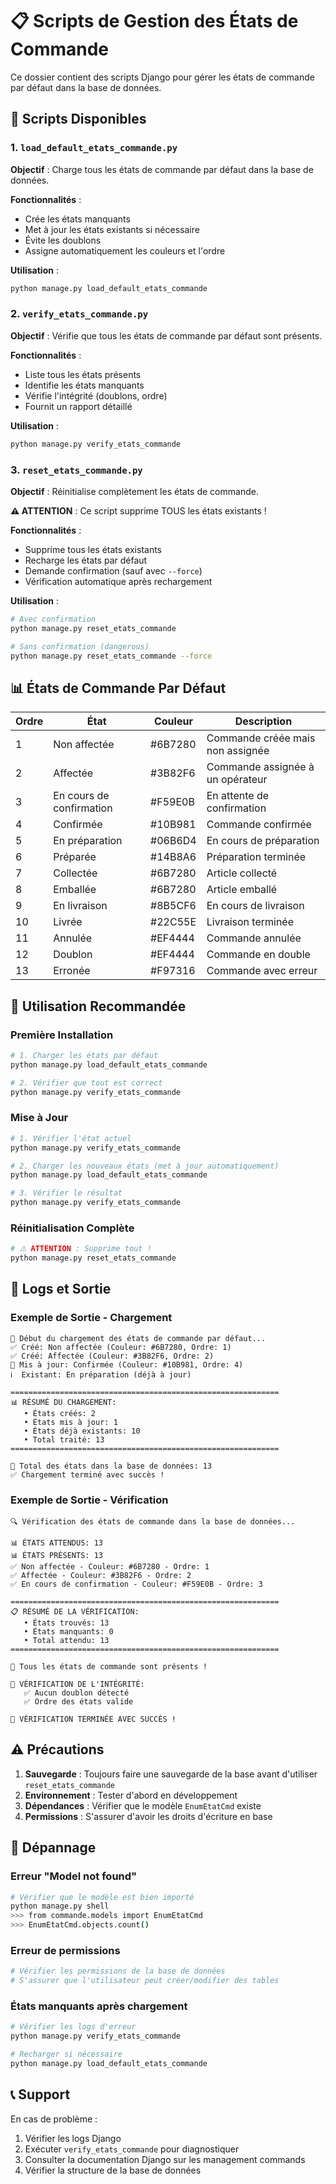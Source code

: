 # 📋 Scripts de Gestion des États de Commande

Ce dossier contient des scripts Django pour gérer les états de commande par défaut dans la base de données.

## 🚀 Scripts Disponibles

### 1. `load_default_etats_commande.py`
**Objectif** : Charge tous les états de commande par défaut dans la base de données.

**Fonctionnalités** :
- Crée les états manquants
- Met à jour les états existants si nécessaire
- Évite les doublons
- Assigne automatiquement les couleurs et l'ordre

**Utilisation** :
```bash
python manage.py load_default_etats_commande
```

### 2. `verify_etats_commande.py`
**Objectif** : Vérifie que tous les états de commande par défaut sont présents.

**Fonctionnalités** :
- Liste tous les états présents
- Identifie les états manquants
- Vérifie l'intégrité (doublons, ordre)
- Fournit un rapport détaillé

**Utilisation** :
```bash
python manage.py verify_etats_commande
```

### 3. `reset_etats_commande.py`
**Objectif** : Réinitialise complètement les états de commande.

**⚠️ ATTENTION** : Ce script supprime TOUS les états existants !

**Fonctionnalités** :
- Supprime tous les états existants
- Recharge les états par défaut
- Demande confirmation (sauf avec `--force`)
- Vérification automatique après rechargement

**Utilisation** :
```bash
# Avec confirmation
python manage.py reset_etats_commande

# Sans confirmation (dangerous)
python manage.py reset_etats_commande --force
```

## 📊 États de Commande Par Défaut

| Ordre | État | Couleur | Description |
|-------|------|---------|-------------|
| 1 | Non affectée | #6B7280 | Commande créée mais non assignée |
| 2 | Affectée | #3B82F6 | Commande assignée à un opérateur |
| 3 | En cours de confirmation | #F59E0B | En attente de confirmation |
| 4 | Confirmée | #10B981 | Commande confirmée |
| 5 | En préparation | #06B6D4 | En cours de préparation |
| 6 | Préparée | #14B8A6 | Préparation terminée |
| 7 | Collectée | #6B7280 | Article collecté |
| 8 | Emballée | #6B7280 | Article emballé |
| 9 | En livraison | #8B5CF6 | En cours de livraison |
| 10 | Livrée | #22C55E | Livraison terminée |
| 11 | Annulée | #EF4444 | Commande annulée |
| 12 | Doublon | #EF4444 | Commande en double |
| 13 | Erronée | #F97316 | Commande avec erreur |

## 🔧 Utilisation Recommandée

### Première Installation
```bash
# 1. Charger les états par défaut
python manage.py load_default_etats_commande

# 2. Vérifier que tout est correct
python manage.py verify_etats_commande
```

### Mise à Jour
```bash
# 1. Vérifier l'état actuel
python manage.py verify_etats_commande

# 2. Charger les nouveaux états (met à jour automatiquement)
python manage.py load_default_etats_commande

# 3. Vérifier le résultat
python manage.py verify_etats_commande
```

### Réinitialisation Complète
```bash
# ⚠️ ATTENTION : Supprime tout !
python manage.py reset_etats_commande
```

## 📝 Logs et Sortie

### Exemple de Sortie - Chargement
```
🚀 Début du chargement des états de commande par défaut...
✅ Créé: Non affectée (Couleur: #6B7280, Ordre: 1)
✅ Créé: Affectée (Couleur: #3B82F6, Ordre: 2)
🔄 Mis à jour: Confirmée (Couleur: #10B981, Ordre: 4)
ℹ️  Existant: En préparation (déjà à jour)

============================================================
📊 RÉSUMÉ DU CHARGEMENT:
   • États créés: 2
   • États mis à jour: 1
   • États déjà existants: 10
   • Total traité: 13
============================================================

🎯 Total des états dans la base de données: 13
✅ Chargement terminé avec succès !
```

### Exemple de Sortie - Vérification
```
🔍 Vérification des états de commande dans la base de données...

📊 ÉTATS ATTENDUS: 13
📊 ÉTATS PRÉSENTS: 13
✅ Non affectée - Couleur: #6B7280 - Ordre: 1
✅ Affectée - Couleur: #3B82F6 - Ordre: 2
✅ En cours de confirmation - Couleur: #F59E0B - Ordre: 3

============================================================
📋 RÉSUMÉ DE LA VÉRIFICATION:
   • États trouvés: 13
   • États manquants: 0
   • Total attendu: 13
============================================================

🎉 Tous les états de commande sont présents !

🔧 VÉRIFICATION DE L'INTÉGRITÉ:
   ✅ Aucun doublon détecté
   ✅ Ordre des états valide

🎯 VÉRIFICATION TERMINÉE AVEC SUCCÈS !
```

## ⚠️ Précautions

1. **Sauvegarde** : Toujours faire une sauvegarde de la base avant d'utiliser `reset_etats_commande`
2. **Environnement** : Tester d'abord en développement
3. **Dépendances** : Vérifier que le modèle `EnumEtatCmd` existe
4. **Permissions** : S'assurer d'avoir les droits d'écriture en base

## 🐛 Dépannage

### Erreur "Model not found"
```bash
# Vérifier que le modèle est bien importé
python manage.py shell
>>> from commande.models import EnumEtatCmd
>>> EnumEtatCmd.objects.count()
```

### Erreur de permissions
```bash
# Vérifier les permissions de la base de données
# S'assurer que l'utilisateur peut créer/modifier des tables
```

### États manquants après chargement
```bash
# Vérifier les logs d'erreur
python manage.py verify_etats_commande

# Recharger si nécessaire
python manage.py load_default_etats_commande
```

## 📞 Support

En cas de problème :
1. Vérifier les logs Django
2. Exécuter `verify_etats_commande` pour diagnostiquer
3. Consulter la documentation Django sur les management commands
4. Vérifier la structure de la base de données
